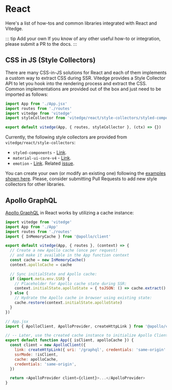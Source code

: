 # React

Here's a list of how-tos and common libraries integrated with React and Vitedge.

::: tip Add your own
If you know of any other useful how-to or integration, please submit a PR to the docs.
:::

## CSS in JS (Style Collectors)

There are many CSS-in-JS solutions for React and each of them implements a custom way to extract CSS during SSR. Vitedge provides a Style Collector API to let you hook into the rendering process and extract the CSS. Common implementations are provided out of the box and just need to be imported as follows:

```js
import App from './App.jsx'
import routes from './routes'
import vitedge from 'vitedge'
import styleCollector from 'vitedge/react/style-collectors/styled-components.js'

export default vitedge(App, { routes, styleCollector }, (ctx) => {})
```

Currently, the following style collectors are provided from `vitedge/react/style-collectors`:

- `styled-components` - [Link](https://styled-components.com/).
- `material-ui-core-v4` - [Link](https://material-ui.com/).
- `emotion` - [Link](https://emotion.sh/). Related [issue](https://github.com/emotion-js/emotion/issues/2446).

You can create your own (or modify an existing one) following the [examples shown here](https://github.com/frandiox/vite-ssr/blob/master/src/react/style-collectors). Please, consider submitting Pull Requests to add new style collectors for other libraries.

## Apollo GraphQL

[Apollo GraphQL](https://www.apollographql.com/docs/react/) in React works by utilizing a cache instance:

```js
import vitedge from 'vitedge'
import App from './App'
import routes from './routes'
import { InMemoryCache } from '@apollo/client'

export default vitedge(App, { routes }, (context) => {
  // Create a new Apollo cache (once per request)
  // and make it available in the App function context
  const cache = new InMemoryCache()
  context.apolloCache = cache

  // Sync initialState and Apollo cache:
  if (import.meta.env.SSR) {
    // Placeholder for Apollo cache state during SSR:
    context.initialState.apolloState = { toJSON: () => cache.extract() }
  } else {
    // Hydrate the Apollo cache in browser using existing state:
    cache.restore(context.initialState.apolloState)
  }
})
```

```js
// App.jsx
import { ApolloClient, ApolloProvider, createHttpLink } from '@apollo/client'

// -- Later, use the created cache instance to initialize Apollo Client.
export default function App({ isClient, apolloCache }) {
  const client = new ApolloClient({
    link: createHttpLink({ uri: '/graphql', credentials: 'same-origin' }),
    ssrMode: !isClient,
    cache: apolloCache,
    credentials: 'same-origin',
  })

  return <ApolloProvider client={client}>...</ApolloProvider>
}
```
